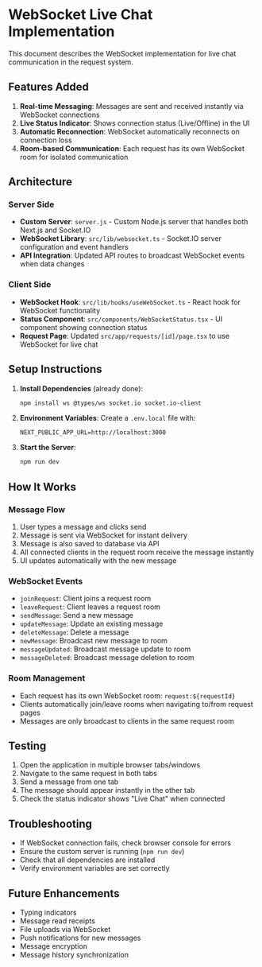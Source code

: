 # WebSocket Live Chat Implementation

This document describes the WebSocket implementation for live chat communication in the request system.

## Features Added

1. **Real-time Messaging**: Messages are sent and received instantly via WebSocket connections
2. **Live Status Indicator**: Shows connection status (Live/Offline) in the UI
3. **Automatic Reconnection**: WebSocket automatically reconnects on connection loss
4. **Room-based Communication**: Each request has its own WebSocket room for isolated communication

## Architecture

### Server Side
- **Custom Server**: `server.js` - Custom Node.js server that handles both Next.js and Socket.IO
- **WebSocket Library**: `src/lib/websocket.ts` - Socket.IO server configuration and event handlers
- **API Integration**: Updated API routes to broadcast WebSocket events when data changes

### Client Side
- **WebSocket Hook**: `src/lib/hooks/useWebSocket.ts` - React hook for WebSocket functionality
- **Status Component**: `src/components/WebSocketStatus.tsx` - UI component showing connection status
- **Request Page**: Updated `src/app/requests/[id]/page.tsx` to use WebSocket for live chat

## Setup Instructions

1. **Install Dependencies** (already done):
   ```bash
   npm install ws @types/ws socket.io socket.io-client
   ```

2. **Environment Variables**:
   Create a `.env.local` file with:
   ```
   NEXT_PUBLIC_APP_URL=http://localhost:3000
   ```

3. **Start the Server**:
   ```bash
   npm run dev
   ```

## How It Works

### Message Flow
1. User types a message and clicks send
2. Message is sent via WebSocket for instant delivery
3. Message is also saved to database via API
4. All connected clients in the request room receive the message instantly
5. UI updates automatically with the new message

### WebSocket Events
- `joinRequest`: Client joins a request room
- `leaveRequest`: Client leaves a request room
- `sendMessage`: Send a new message
- `updateMessage`: Update an existing message
- `deleteMessage`: Delete a message
- `newMessage`: Broadcast new message to room
- `messageUpdated`: Broadcast message update to room
- `messageDeleted`: Broadcast message deletion to room

### Room Management
- Each request has its own WebSocket room: `request:${requestId}`
- Clients automatically join/leave rooms when navigating to/from request pages
- Messages are only broadcast to clients in the same request room

## Testing

1. Open the application in multiple browser tabs/windows
2. Navigate to the same request in both tabs
3. Send a message from one tab
4. The message should appear instantly in the other tab
5. Check the status indicator shows "Live Chat" when connected

## Troubleshooting

- If WebSocket connection fails, check browser console for errors
- Ensure the custom server is running (`npm run dev`)
- Check that all dependencies are installed
- Verify environment variables are set correctly

## Future Enhancements

- Typing indicators
- Message read receipts
- File uploads via WebSocket
- Push notifications for new messages
- Message encryption
- Message history synchronization
